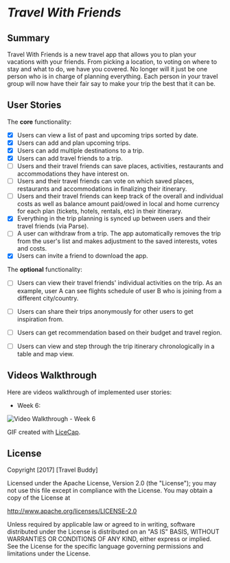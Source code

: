# *Travel With Friends*

## Summary
Travel With Friends is a new travel app that allows you to plan your vacations with your friends. From picking a location, to voting on where to stay and what to do, we have you covered. No longer will it just be one person who is in charge of planning everything. Each person in your travel group will now have their fair say to make your trip the best that it can be.

## User Stories

The **core** functionality:

- [x] Users can view a list of past and upcoming trips sorted by date.
- [x] Users can add and plan upcoming trips.
- [x] Users can add multiple destinations to a trip.
- [x] Users can add travel friends to a trip.
- [ ] Users and their travel friends can save places, activities, restaurants and accommodations they have interest on.
- [ ] Users and their travel friends can vote on which saved places, restaurants and accommodations in finalizing their itinerary.
- [ ] Users and their travel friends can keep track of the overall and individual costs as well as balance amount paid/owed in local and home currency for each plan (tickets, hotels, rentals, etc) in their itinerary.
- [X] Everything in the trip planning is synced up between users and their travel friends (via Parse).
- [ ] A user can withdraw from a trip. The app automatically removes the trip from the user's list and makes adjustment to the saved interests, votes and costs.
- [x] Users can invite a friend to download the app.

The **optional** functionality:

- [ ] Users can view their travel friends' individual activities on the trip. As an example, user A can see flights schedule of user B who is joining from a different city/country.
- [ ] Users can share their trips anonymously for other users to get inspiration from.
- [ ] Users can get recommendation based on their budget and travel region.
- [ ] Users can view and step through the trip itinerary chronologically in a table and map view.




## Videos Walkthrough

Here are videos walkthrough of implemented user stories:

- Week 6:
<img src='Travel%20With%20Friends%20Demo/travel-with-friends-week6.gif' title='Video Walkthrough - Week 6' width='' alt='Video Walkthrough - Week 6' />

GIF created with [LiceCap](http://www.cockos.com/licecap/).




## License

Copyright [2017] [Travel Buddy]

Licensed under the Apache License, Version 2.0 (the "License");
you may not use this file except in compliance with the License.
You may obtain a copy of the License at

http://www.apache.org/licenses/LICENSE-2.0

Unless required by applicable law or agreed to in writing, software
distributed under the License is distributed on an "AS IS" BASIS,
WITHOUT WARRANTIES OR CONDITIONS OF ANY KIND, either express or implied.
See the License for the specific language governing permissions and
limitations under the License.
